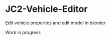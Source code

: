 JC2-Vehicle-Editor
==================

Edit vehicle properties and edit model in blender

Work in progress
